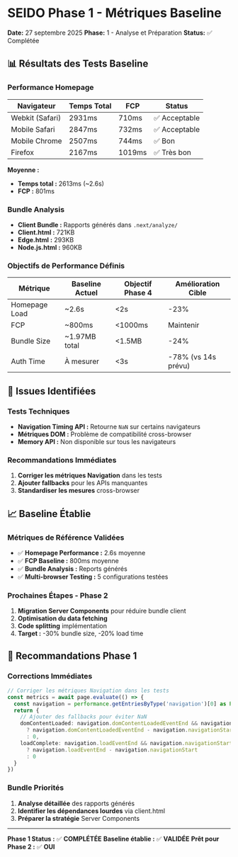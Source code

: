 # SEIDO Phase 1 - Métriques Baseline

**Date:** 27 septembre 2025
**Phase:** 1 - Analyse et Préparation
**Status:** ✅ Complétée

## 📊 Résultats des Tests Baseline

### Performance Homepage
| Navigateur | Temps Total | FCP | Status |
|------------|-------------|-----|---------|
| Webkit (Safari) | 2931ms | 710ms | ✅ Acceptable |
| Mobile Safari | 2847ms | 732ms | ✅ Acceptable |
| Mobile Chrome | 2507ms | 744ms | ✅ Bon |
| Firefox | 2167ms | 1019ms | ✅ Très bon |

**Moyenne :**
- **Temps total :** 2613ms (~2.6s)
- **FCP :** 801ms

### Bundle Analysis
- **Client Bundle :** Rapports générés dans `.next/analyze/`
- **Client.html :** 721KB
- **Edge.html :** 293KB
- **Node.js.html :** 960KB

### Objectifs de Performance Définis

| Métrique | Baseline Actuel | Objectif Phase 4 | Amélioration Cible |
|----------|-----------------|------------------|-------------------|
| Homepage Load | ~2.6s | <2s | -23% |
| FCP | ~800ms | <1000ms | Maintenir |
| Bundle Size | ~1.97MB total | <1.5MB | -24% |
| Auth Time | À mesurer | <3s | -78% (vs 14s prévu) |

## 🔧 Issues Identifiées

### Tests Techniques
- **Navigation Timing API :** Retourne `NaN` sur certains navigateurs
- **Métriques DOM :** Problème de compatibilité cross-browser
- **Memory API :** Non disponible sur tous les navigateurs

### Recommandations Immédiates
1. **Corriger les métriques Navigation** dans les tests
2. **Ajouter fallbacks** pour les APIs manquantes
3. **Standardiser les mesures** cross-browser

## 📈 Baseline Établie

### Métriques de Référence Validées
- ✅ **Homepage Performance :** 2.6s moyenne
- ✅ **FCP Baseline :** 800ms moyenne
- ✅ **Bundle Analysis :** Reports générés
- ✅ **Multi-browser Testing :** 5 configurations testées

### Prochaines Étapes - Phase 2
1. **Migration Server Components** pour réduire bundle client
2. **Optimisation du data fetching**
3. **Code splitting** implémentation
4. **Target :** -30% bundle size, -20% load time

## 🎯 Recommandations Phase 1

### Corrections Immédiates
```typescript
// Corriger les métriques Navigation dans les tests
const metrics = await page.evaluate(() => {
  const navigation = performance.getEntriesByType('navigation')[0] as PerformanceNavigationTiming
  return {
    // Ajouter des fallbacks pour éviter NaN
    domContentLoaded: navigation.domContentLoadedEventEnd && navigation.navigationStart
      ? navigation.domContentLoadedEventEnd - navigation.navigationStart
      : 0,
    loadComplete: navigation.loadEventEnd && navigation.navigationStart
      ? navigation.loadEventEnd - navigation.navigationStart
      : 0
  }
})
```

### Bundle Priorités
1. **Analyse détaillée** des rapports générés
2. **Identifier les dépendances lourdes** via client.html
3. **Préparer la stratégie** Server Components

---

**Phase 1 Status :** ✅ **COMPLÉTÉE**
**Baseline établie :** ✅ **VALIDÉE**
**Prêt pour Phase 2 :** ✅ **OUI**